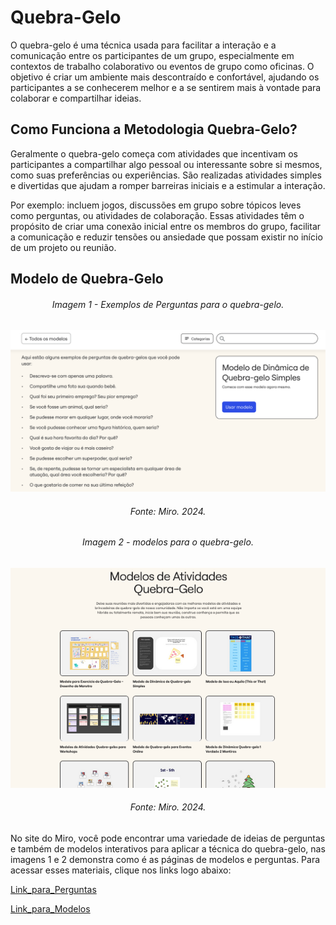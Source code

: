 # Quebra-Gelo

O quebra-gelo é uma técnica usada para facilitar a interação e a comunicação entre os participantes de um grupo, especialmente em contextos de trabalho colaborativo ou eventos de grupo como oficinas. O objetivo é criar um ambiente mais descontraído e confortável, ajudando os participantes a se conhecerem melhor e a se sentirem mais à vontade para colaborar e compartilhar ideias.

## Como Funciona a Metodologia Quebra-Gelo?

Geralmente o quebra-gelo começa com atividades que incentivam os participantes a compartilhar algo pessoal ou interessante sobre si mesmos, como suas preferências ou experiências. São realizadas atividades simples e divertidas que ajudam a romper barreiras iniciais e a estimular a interação. 

Por exemplo: incluem jogos, discussões em grupo sobre tópicos leves como perguntas, ou atividades de colaboração. Essas atividades têm o propósito de criar uma conexão inicial entre os membros do grupo, facilitar a comunicação e reduzir tensões ou ansiedade que possam existir no início de um projeto ou reunião.

## Modelo de Quebra-Gelo

<h6 align="center">Imagem 1 - Exemplos de Perguntas para o quebra-gelo.</h6>
<div align="center">

![imgMiroPerg](assets/perguntasQuebraGelo.png)

</div>
<h6 align="center">Fonte: Miro. 2024.</a>

  
<h6 align="center">Imagem 2 - modelos para o quebra-gelo.</h6>
<div align="center">

![imgMiroModel](assets/MiroModelosQuebraGelo.png)

</div>
<h6 align="center">Fonte: Miro. 2024.</a></h6>



No site do Miro, você pode encontrar uma variedade de ideias de perguntas e também de modelos interativos para aplicar a técnica do quebra-gelo, nas imagens 1 e 2 demonstra como é as páginas de modelos e perguntas. Para acessar esses materiais, clique nos links logo abaixo:

[Link_para_Perguntas](https://miro.com/pt/modelos/dinamica-quebra-gelo-simples/)

[Link_para_Modelos](https://miro.com/pt/modelos/brincadeiras-quebra-gelo/)
